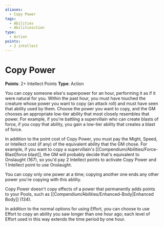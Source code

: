 ```yaml
---
aliases:
  - Copy Power
tags:
  - Abilities
  - Abilitiesction
type:
  - Action
points:
  - 2 intellect
---
```


# Copy Power

**Points**: 2+ Intellect Points
**Type**: Action

You can copy someone else's superpower for an hour, performing it as if it were natural for you. Within the past hour, you must have touched the creature whose power you want to copy (an attack roll) and must have seen that ability used by them. Choose the power you want to copy, and the GM chooses an appropriate low-tier ability that most closely resembles that power. For example, if you're battling a supervillain who can create blasts of force, if you copy that ability, you gain a low-tier ability that creates a blast of force.

In addition to the point cost of Copy Power, you must pay the Might, Speed, or Intellect cost (if any) of the equivalent ability that the GM chose. For example, if you want to copy a supervillain's [[Compendium/Abilities/Force-Blast|force blast]], the GM will probably decide that's equivalent to Onslaught (167), so you'd pay 2 Intellect points to activate Copy Power and 1 Intellect point to use Onslaught.

You can copy only one power at a time; copying another one ends any other power you're copying with this ability.

Copy Power doesn't copy effects of a power that permanently adds points to your Pools, such as [[Compendium/Abilities/Enhanced-Body|Enhanced Body]] (134).

In addition to the normal options for using Effort, you can choose to use Effort to copy an ability you saw longer than one hour ago; each level of Effort used in this way extends the time period by one hour.
